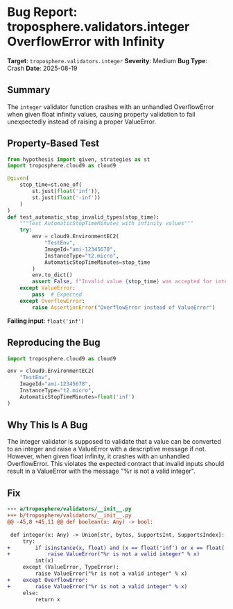 # Bug Report: troposphere.validators.integer OverflowError with Infinity

**Target**: `troposphere.validators.integer`
**Severity**: Medium
**Bug Type**: Crash
**Date**: 2025-08-19

## Summary

The `integer` validator function crashes with an unhandled OverflowError when given float infinity values, causing property validation to fail unexpectedly instead of raising a proper ValueError.

## Property-Based Test

```python
from hypothesis import given, strategies as st
import troposphere.cloud9 as cloud9

@given(
    stop_time=st.one_of(
        st.just(float('inf')),
        st.just(float('-inf'))
    )
)
def test_automatic_stop_invalid_types(stop_time):
    """Test AutomaticStopTimeMinutes with infinity values"""
    try:
        env = cloud9.EnvironmentEC2(
            "TestEnv",
            ImageId="ami-12345678",
            InstanceType="t2.micro",
            AutomaticStopTimeMinutes=stop_time
        )
        env.to_dict()
        assert False, f"Invalid value {stop_time} was accepted for integer field"
    except ValueError:
        pass  # Expected
    except OverflowError:
        raise AssertionError("OverflowError instead of ValueError")
```

**Failing input**: `float('inf')`

## Reproducing the Bug

```python
import troposphere.cloud9 as cloud9

env = cloud9.EnvironmentEC2(
    "TestEnv",
    ImageId="ami-12345678",
    InstanceType="t2.micro",
    AutomaticStopTimeMinutes=float('inf')
)
```

## Why This Is A Bug

The integer validator is supposed to validate that a value can be converted to an integer and raise a ValueError with a descriptive message if not. However, when given float infinity, it crashes with an unhandled OverflowError. This violates the expected contract that invalid inputs should result in a ValueError with the message "%r is not a valid integer".

## Fix

```diff
--- a/troposphere/validators/__init__.py
+++ b/troposphere/validators/__init__.py
@@ -45,8 +45,11 @@ def boolean(x: Any) -> bool:
 
 def integer(x: Any) -> Union[str, bytes, SupportsInt, SupportsIndex]:
     try:
+        if isinstance(x, float) and (x == float('inf') or x == float('-inf')):
+            raise ValueError("%r is not a valid integer" % x)
         int(x)
     except (ValueError, TypeError):
         raise ValueError("%r is not a valid integer" % x)
+    except OverflowError:
+        raise ValueError("%r is not a valid integer" % x)
     else:
         return x
```